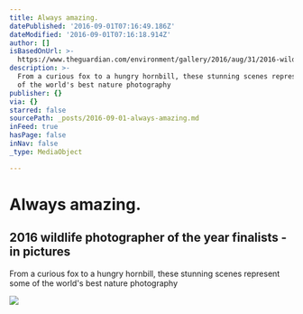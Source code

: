 ```yaml
---
title: Always amazing.
datePublished: '2016-09-01T07:16:49.186Z'
dateModified: '2016-09-01T07:16:18.914Z'
author: []
isBasedOnUrl: >-
  https://www.theguardian.com/environment/gallery/2016/aug/31/2016-wildlife-photographer-of-the-year-finalists
description: >-
  From a curious fox to a hungry hornbill, these stunning scenes represent some
  of the world's best nature photography
publisher: {}
via: {}
starred: false
sourcePath: _posts/2016-09-01-always-amazing.md
inFeed: true
hasPage: false
inNav: false
_type: MediaObject

---
```

# Always amazing.

<article style=""><h1>2016 wildlife photographer of the year finalists - in pictures</h1><p>From a curious fox to a hungry hornbill, these stunning scenes represent some of the world's best nature photography</p><img src="https://i.guim.co.uk/img/media/fa7c9c0df8e8e9ec0f78d59dad49c16425b6b66f/0_0_4047_2428/4047.jpg?w=1200&amp;h=630&amp;q=55&amp;auto=format&amp;usm=12&amp;fit=crop&amp;bm=normal&amp;ba=bottom%2Cleft&amp;blend64=aHR0cHM6Ly91cGxvYWRzLmd1aW0uY28udWsvMjAxNi8wNS8yNS9vdmVybGF5LWxvZ28tMTIwMC05MF9vcHQucG5n&amp;s=268551486d47a24f6170f4e6df5a47b0" /></article>